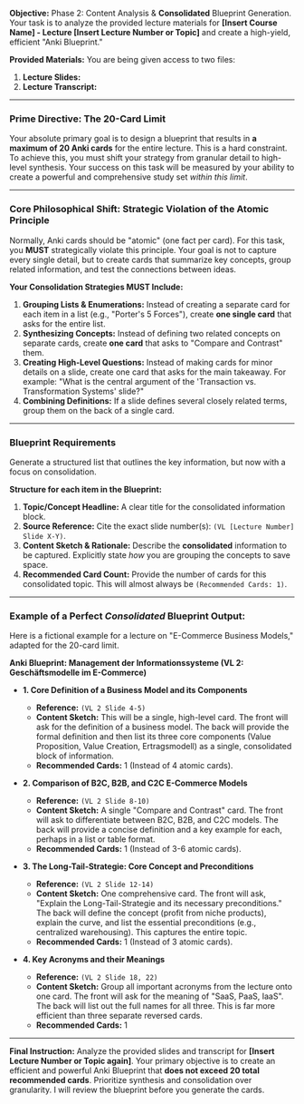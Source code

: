 **Objective:**
Phase 2: Content Analysis & **Consolidated** Blueprint Generation. Your task is to analyze the provided lecture materials for **[Insert Course Name] - Lecture [Insert Lecture Number or Topic]** and create a high-yield, efficient "Anki Blueprint."

**Provided Materials:**
You are being given access to two files:
1.  **Lecture Slides:**
2.  **Lecture Transcript:**

---

### **Prime Directive: The 20-Card Limit**

Your absolute primary goal is to design a blueprint that results in **a maximum of 20 Anki cards** for the entire lecture. This is a hard constraint. To achieve this, you must shift your strategy from granular detail to high-level synthesis. Your success on this task will be measured by your ability to create a powerful and comprehensive study set *within this limit*.

---

### **Core Philosophical Shift: Strategic Violation of the Atomic Principle**

Normally, Anki cards should be "atomic" (one fact per card). For this task, you **MUST** strategically violate this principle. Your goal is not to capture every single detail, but to create cards that summarize key concepts, group related information, and test the connections between ideas.

**Your Consolidation Strategies MUST Include:**

1.  **Grouping Lists & Enumerations:** Instead of creating a separate card for each item in a list (e.g., "Porter's 5 Forces"), create **one single card** that asks for the entire list.
2.  **Synthesizing Concepts:** Instead of defining two related concepts on separate cards, create **one card** that asks to "Compare and Contrast" them.
3.  **Creating High-Level Questions:** Instead of making cards for minor details on a slide, create one card that asks for the main takeaway. For example: "What is the central argument of the 'Transaction vs. Transformation Systems' slide?"
4.  **Combining Definitions:** If a slide defines several closely related terms, group them on the back of a single card.

---

### **Blueprint Requirements**

Generate a structured list that outlines the key information, but now with a focus on consolidation.

**Structure for each item in the Blueprint:**

1.  **Topic/Concept Headline:** A clear title for the consolidated information block.
2.  **Source Reference:** Cite the exact slide number(s): `(VL [Lecture Number] Slide X-Y)`.
3.  **Content Sketch & Rationale:** Describe the **consolidated** information to be captured. Explicitly state *how* you are grouping the concepts to save space.
4.  **Recommended Card Count:** Provide the number of cards for this consolidated topic. This will almost always be `(Recommended Cards: 1)`.

---

### **Example of a Perfect *Consolidated* Blueprint Output:**

Here is a fictional example for a lecture on "E-Commerce Business Models," adapted for the 20-card limit.

**Anki Blueprint: Management der Informationssysteme (VL 2: Geschäftsmodelle im E-Commerce)**

*   **1. Core Definition of a Business Model and its Components**
    *   **Reference:** `(VL 2 Slide 4-5)`
    *   **Content Sketch:** This will be a single, high-level card. The front will ask for the definition of a business model. The back will provide the formal definition and then list its three core components (Value Proposition, Value Creation, Ertragsmodell) as a single, consolidated block of information.
    *   **Recommended Cards:** 1 (Instead of 4 atomic cards).

*   **2. Comparison of B2C, B2B, and C2C E-Commerce Models**
    *   **Reference:** `(VL 2 Slide 8-10)`
    *   **Content Sketch:** A single "Compare and Contrast" card. The front will ask to differentiate between B2C, B2B, and C2C models. The back will provide a concise definition and a key example for each, perhaps in a list or table format.
    *   **Recommended Cards:** 1 (Instead of 3-6 atomic cards).

*   **3. The Long-Tail-Strategie: Core Concept and Preconditions**
    *   **Reference:** `(VL 2 Slide 12-14)`
    *   **Content Sketch:** One comprehensive card. The front will ask, "Explain the Long-Tail-Strategie and its necessary preconditions." The back will define the concept (profit from niche products), explain the curve, and list the essential preconditions (e.g., centralized warehousing). This captures the entire topic.
    *   **Recommended Cards:** 1 (Instead of 3 atomic cards).

*   **4. Key Acronyms and their Meanings**
    *   **Reference:** `(VL 2 Slide 18, 22)`
    *   **Content Sketch:** Group all important acronyms from the lecture onto one card. The front will ask for the meaning of "SaaS, PaaS, IaaS". The back will list out the full names for all three. This is far more efficient than three separate reversed cards.
    *   **Recommended Cards:** 1

---

**Final Instruction:**
Analyze the provided slides and transcript for **[Insert Lecture Number or Topic again]**. Your primary objective is to create an efficient and powerful Anki Blueprint that **does not exceed 20 total recommended cards**. Prioritize synthesis and consolidation over granularity. I will review the blueprint before you generate the cards.